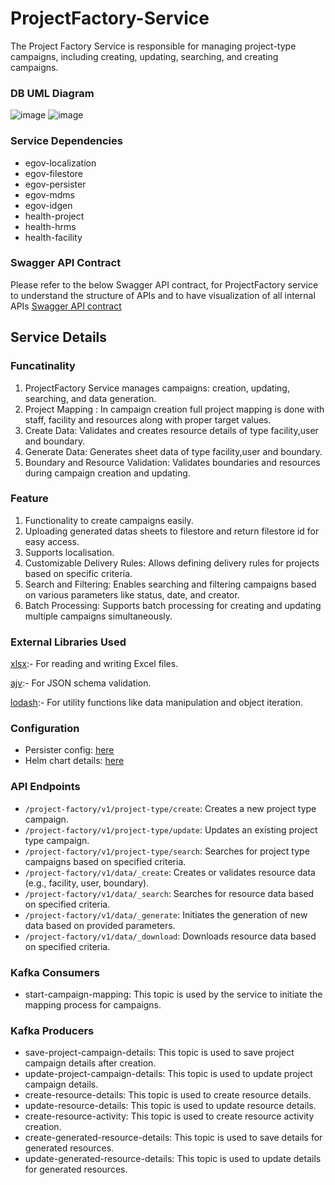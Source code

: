 # ProjectFactory-Service

The Project Factory Service is responsible for managing project-type campaigns, including creating, updating, searching, and creating campaigns.

### DB UML Diagram

![image](https://github.com/egovernments/DIGIT-Frontend/assets/137176738/8c43998d-742b-4629-ae90-63ab2b18772b)
![image](https://github.com/egovernments/DIGIT-Frontend/assets/137176738/3ff9609d-771a-4c6e-a769-54766e7111f7)


### Service Dependencies
- egov-localization
- egov-filestore
- egov-persister
- egov-mdms
- egov-idgen
- health-project
- health-hrms
- health-facility

### Swagger API Contract
Please refer to the below Swagger API contract, for ProjectFactory service to understand the structure of APIs and to have visualization of all internal APIs [Swagger API contract](https://editor.swagger.io/?url=https://raw.githubusercontent.com/jagankumar-egov/DIGIT-Specs/hcm-workbench/Domain%20Services/Health/project-factory.yaml)


## Service Details

### Funcatinality
1. ProjectFactory Service manages campaigns: creation, updating, searching, and data generation.
2. Project Mapping : In campaign creation full project mapping is done with staff, facility and resources along with proper target values.
3. Create Data: Validates and creates resource details of type facility,user and boundary.
4. Generate Data: Generates sheet data of type facility,user and boundary.
5. Boundary and Resource Validation: Validates boundaries and resources during campaign creation and updating.

### Feature
1. Functionality to create campaigns easily.
2. Uploading generated datas sheets to filestore and return filestore id for easy access.
3. Supports localisation.
4. Customizable Delivery Rules: Allows defining delivery rules for projects based on specific criteria.
5. Search and Filtering: Enables searching and filtering campaigns based on various parameters like status, date, and creator.
6. Batch Processing: Supports batch processing for creating and updating multiple campaigns simultaneously.

### External Libraries Used
[xlsx](https://github.com/SheetJS/sheetjs):- For reading and writing Excel files.

[ajv](https://github.com/ajv-validator/ajv):- For JSON schema validation.

[lodash](https://github.com/lodash/lodash):- For utility functions like data manipulation and object iteration.


### Configuration

-   Persister config: [here](https://github.com/egovernments/configs/blob/UNIFIED-UAT/health/egov-persister/project-factory-persister.yml)
-   Helm chart details: [here](https://github.com/egovernments/DIGIT-DevOps/blob/unified-env/deploy-as-code/helm/charts/health-services/project-factory/values.yaml)
  
### API Endpoints

-   `/project-factory/v1/project-type/create`: Creates a new project type campaign.
-   `/project-factory/v1/project-type/update`: Updates an existing project type campaign.
-   `/project-factory/v1/project-type/search`: Searches for project type campaigns based on specified criteria.
-   `/project-factory/v1/data/_create`: Creates or validates resource data (e.g., facility, user, boundary).
-   `/project-factory/v1/data/_search`: Searches for resource data based on specified criteria.
-   `/project-factory/v1/data/_generate`: Initiates the generation of new data based on provided parameters.
-   `/project-factory/v1/data/_download`: Downloads resource data based on specified criteria.


### Kafka Consumers

-   start-campaign-mapping: This topic is used by the service to initiate the mapping process for campaigns.

### Kafka Producers

-   save-project-campaign-details: This topic is used to save project campaign details after creation.
-   update-project-campaign-details: This topic is used to update project campaign details.
-   create-resource-details: This topic is used to create resource details.
-   update-resource-details: This topic is used to update resource details.
-   create-resource-activity: This topic is used to create resource activity creation.
-   create-generated-resource-details: This topic is used to save details for generated resources.
-   update-generated-resource-details: This topic is used to update details for generated resources.
